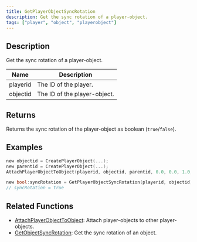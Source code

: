 ```yaml
---
title: GetPlayerObjectSyncRotation
description: Get the sync rotation of a player-object.
tags: ["player", "object", "playerobject"]
---
```


<VersionWarn version='omp v1.1.0.2612' />

## Description

Get the sync rotation of a player-object.

| Name     | Description                  |
|----------|------------------------------|
| playerid | The ID of the player.        |
| objectid | The ID of the player-object. |

## Returns

Returns the sync rotation of the player-object as boolean (`true`/`false`).

## Examples

```c
new objectid = CreatePlayerObject(...);
new parentid = CreatePlayerObject(...);
AttachPlayerObjectToObject(playerid, objectid, parentid, 0.0, 0.0, 1.0, 0.0, 0.0, 0.0, true);

new bool:syncRotation = GetPlayerObjectSyncRotation(playerid, objectid);
// syncRotation = true
```

## Related Functions

- [AttachPlayerObjectToObject](AttachPlayerObjectToObject): Attach player-objects to other player-objects.
- [GetObjectSyncRotation](GetObjectSyncRotation): Get the sync rotation of an object.
